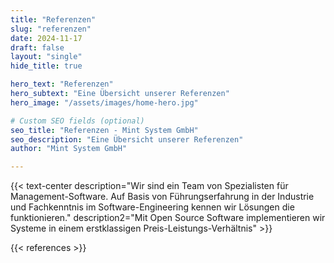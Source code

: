 ```yaml
---
title: "Referenzen"
slug: "referenzen"
date: 2024-11-17
draft: false
layout: "single"
hide_title: true

hero_text: "Referenzen"
hero_subtext: "Eine Übersicht unserer Referenzen"
hero_image: "/assets/images/home-hero.jpg"

# Custom SEO fields (optional)
seo_title: "Referenzen - Mint System GmbH"
seo_description: "Eine Übersicht unserer Referenzen"
author: "Mint System GmbH"

---
```



{{< text-center 
  description="Wir sind ein Team von Spezialisten für Management-Software. Auf Basis von Führungserfahrung in der Industrie und Fachkenntnis im Software-Engineering kennen wir Lösungen die funktionieren."
  description2="Mit Open Source Software implementieren wir Systeme in einem erstklassigen Preis-Leistungs-Verhältnis" >}}

  {{< references >}}
